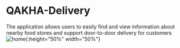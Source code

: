 # QAKHA-Delivery
The application allows users to easily find and view information about nearby food stores and support door-to-door delivery for customers
![home](https://user-images.githubusercontent.com/68292470/122321441-11ebd900-cf4e-11eb-8b62-bf365bf4c950.jpg){:height="50%" width="50%"}
